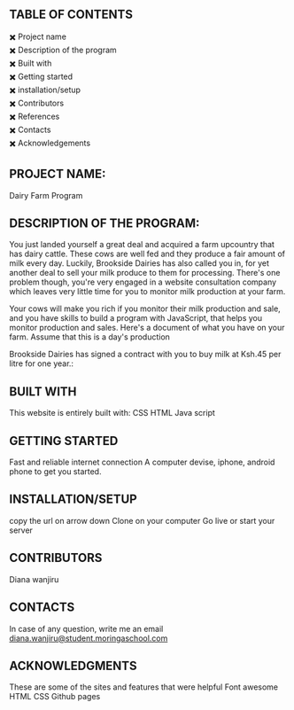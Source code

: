 
## TABLE OF CONTENTS

:heavy_multiplication_x: Project name<br>
:heavy_multiplication_x: Description of the program<br>
:heavy_multiplication_x: Built with<br>
:heavy_multiplication_x: Getting started<br>
:heavy_multiplication_x: installation/setup<br>
:heavy_multiplication_x: Contributors<br>
:heavy_multiplication_x: References<br>
:heavy_multiplication_x: Contacts<br>
:heavy_multiplication_x: Acknowledgements<br>



## PROJECT NAME:
Dairy Farm Program

## DESCRIPTION OF THE PROGRAM:
You just landed yourself a great deal and acquired a farm upcountry that has dairy cattle. These cows are well fed and they produce a fair amount of milk every day. Luckily, Brookside Dairies has also called you in, for yet another deal to sell your milk produce to them for processing. There's one problem though, you're very engaged in a website consultation company which leaves very little time for you to monitor milk production at your farm.

Your cows will make you rich if you monitor their milk production and sale, and you have skills to build a program with JavaScript, that helps you monitor production and sales. Here's a document of what you have on your farm. Assume that this is a day's production

Brookside Dairies has signed a contract with you to buy milk at Ksh.45 per litre for one year.:



## BUILT WITH
This website is entirely built with:
CSS
HTML
Java script


## GETTING STARTED
Fast and reliable internet connection
A computer devise, iphone, android phone to get you started.



## INSTALLATION/SETUP
copy the url on arrow down
Clone on your computer
Go live or start your server


## CONTRIBUTORS
Diana wanjiru

## CONTACTS
In case of any question, write me an email
diana.wanjiru@student.moringaschool.com

## ACKNOWLEDGMENTS
These are some of the sites and features that were helpful
Font awesome
HTML
CSS
Github pages

